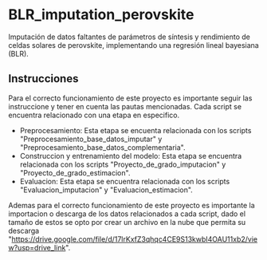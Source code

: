 # BLR_imputation_perovskite
Imputación de datos faltantes de parámetros de síntesis y rendimiento de celdas solares de perovskite, implementando una regresión lineal bayesiana (BLR).

## Instrucciones
Para el correcto funcionamiento de este proyecto es importante seguir las instruccione y tener en cuenta las pautas mencionadas. Cada script se encuentra relacionado con una etapa en especifico.
- Preprocesamiento: Esta etapa se encuenta relacionada con los scripts "Preprocesamiento_base_datos_imputar" y "Preprocesamiento_base_datos_complementaria".
- Construccion y entrenamiento del modelo: Esta etapa se encuentra relacionada con los scripts "Proyecto_de_grado_imputacion" y "Proyecto_de_grado_estimacion".
- Evaluacion: Esta etapa se encuentra relacionada con los scripts "Evaluacion_imputacion" y "Evaluacion_estimacion".

Ademas para el correcto funcionamiento de este proyecto es importante la importacion o descarga de los datos relacionados a cada script, dado el tamaño de estos se opto por crear un archivo en la nube que permita su descarga "https://drive.google.com/file/d/17lrKxfZ3qhqc4CE9S13kwbI4OAU11xb2/view?usp=drive_link".
